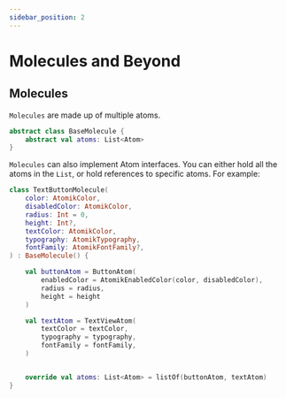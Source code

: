 ```yaml
---
sidebar_position: 2
---
```


# Molecules and Beyond

## Molecules

`Molecules` are made up of multiple atoms.

```kotlin
abstract class BaseMolecule {
    abstract val atoms: List<Atom>
}
```

`Molecules` can also implement Atom interfaces. You can either hold all the atoms in the `List`, or hold references to specific atoms. For example:

```kotlin
class TextButtonMolecule(
    color: AtomikColor,
    disabledColor: AtomikColor,
    radius: Int = 0,
    height: Int?,
    textColor: AtomikColor,
    typography: AtomikTypography,
    fontFamily: AtomikFontFamily?,
) : BaseMolecule() {

    val buttonAtom = ButtonAtom(
        enabledColor = AtomikEnabledColor(color, disabledColor),
        radius = radius,
        height = height
    )

    val textAtom = TextViewAtom(
        textColor = textColor,
        typography = typography,
        fontFamily = fontFamily,
    )


    override val atoms: List<Atom> = listOf(buttonAtom, textAtom)
}
```